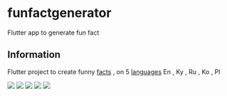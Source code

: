 # funfactgenerator

Flutter app to generate fun fact

## Information

Flutter project to create funny [facts](https://asli-fun-fact-api.herokuapp.com) , on 5 [languages](https://translate.google.com)  En , Ky , Ru , Ko , Pl

![](https://img.shields.io/badge/Code-Flutter-informational?style=flat&logo=<LOGO_NAME>&logoColor=white&color=d9d9ff)
![](https://img.shields.io/badge/Code-RESTApi-informational?style=flat&logo=<LOGO_NAME>&logoColor=white&color=d9d9ff)
![](https://img.shields.io/badge/OS-Android-informational?style=flat&logo=<LOGO_NAME>&logoColor=white&color=b3ffb9)
![](https://img.shields.io/badge/OS-IOS-informational?style=flat&logo=<LOGO_NAME>&logoColor=white&color=b3ffb9)
![](https://img.shields.io/badge/Available-Desktop-informational?style=flat&logo=<LOGO_NAME>&logoColor=white&color=ffc0b3)
